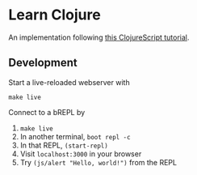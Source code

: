 # Learn Clojure

An implementation following
[this ClojureScript tutorial](https://github.com/magomimmo/modern-cljs).

## Development

Start a live-reloaded webserver with

    make live

Connect to a bREPL by

1. `make live`
1. In another terminal, `boot repl -c`
1. In that REPL, `(start-repl)`
1. Visit `localhost:3000` in your browser
1. Try `(js/alert "Hello, world!")` from the REPL
